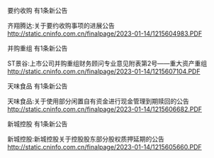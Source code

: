要约收购 有1条新公告 

齐翔腾达:关于要约收购事项的进展公告 http://static.cninfo.com.cn/finalpage/2023-01-14/1215604983.PDF 

并购重组 有1条新公告 

ST景谷:上市公司并购重组财务顾问专业意见附表第2号——重大资产重组 http://static.cninfo.com.cn/finalpage/2023-01-14/1215607104.PDF 

天味食品 有1条新公告 

天味食品:关于使用部分闲置自有资金进行现金管理到期赎回的公告 http://static.cninfo.com.cn/finalpage/2023-01-14/1215606682.PDF 

新城控股 有1条新公告 

新城控股:新城控股关于控股股东部分股权质押延期的公告 http://static.cninfo.com.cn/finalpage/2023-01-14/1215605660.PDF 

